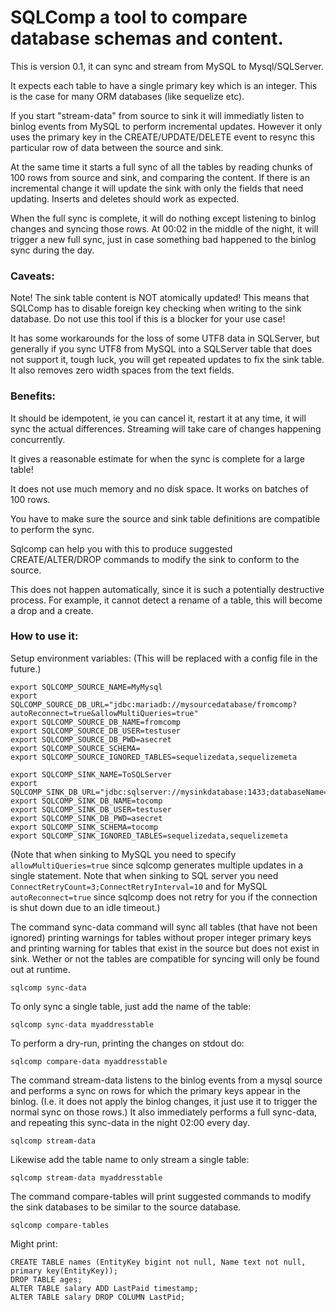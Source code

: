 # SQLComp a tool to compare database schemas and content.

This is version 0.1, it can sync and stream from MySQL to Mysql/SQLServer.

It expects each table to have a single primary key which is an integer. This
is the case for many ORM databases (like sequelize etc).

If you start "stream-data" from source to sink it will immediatly listen
to binlog events from MySQL to perform incremental updates. However it only
uses the primary key in the CREATE/UPDATE/DELETE event to resync this particular
row of data between the source and sink.

At the same time it starts a full sync of all the tables by reading chunks of
100 rows from source and sink, and comparing the content. If there is an incremental
change it will update the sink with only the fields that need updating. Inserts and
deletes should work as expected.

When the full sync is complete, it will do nothing except listening to binlog changes
and syncing those rows. At 00:02 in the middle of the night, it will trigger a new full
sync, just in case something bad happened to the binlog sync during the day.

### Caveats:

Note! The sink table content is NOT atomically updated! This means that
SQLComp has to disable foreign key checking when writing to the sink database.
Do not use this tool if this is a blocker for your use case!

It has some workarounds for the loss of some UTF8 data in SQLServer,
but generally if you sync UTF8 from MySQL into a SQLServer table that does
not support it, tough luck, you will get repeated updates to
fix the sink table. It also removes zero width spaces from the text fields.

### Benefits:

It should be idempotent, ie you can cancel it, restart it at any time,
it will sync the actual differences. Streaming will take care of changes
happening concurrently.

It gives a reasonable estimate for when the sync is complete for a large table!

It does not use much memory and no disk space. It works on batches of 100 rows.

You have to make sure the source and sink table definitions
are compatible to perform the sync.

Sqlcomp can help you with this to produce suggested CREATE/ALTER/DROP
commands to modify the sink to conform to the source.

This does not happen automatically, since it is such a potentially destructive
process. For example, it cannot detect a rename of a table, this will become
a drop and a create.

### How to use it:

Setup environment variables: (This will be replaced with a config file in the future.)
```
export SQLCOMP_SOURCE_NAME=MyMysql
export SQLCOMP_SOURCE_DB_URL="jdbc:mariadb://mysourcedatabase/fromcomp?autoReconnect=true&allowMultiQueries=true"
export SQLCOMP_SOURCE_DB_NAME=fromcomp
export SQLCOMP_SOURCE_DB_USER=testuser
export SQLCOMP_SOURCE_DB_PWD=asecret
export SQLCOMP_SOURCE_SCHEMA=
export SQLCOMP_SOURCE_IGNORED_TABLES=sequelizedata,sequelizemeta

export SQLCOMP_SINK_NAME=ToSQLServer
export SQLCOMP_SINK_DB_URL="jdbc:sqlserver://mysinkdatabase:1433;databaseName=tocomp;ConnectRetryCount=3;ConnectRetryInterval=10"
export SQLCOMP_SINK_DB_NAME=tocomp
export SQLCOMP_SINK_DB_USER=testuser
export SQLCOMP_SINK_DB_PWD=asecret
export SQLCOMP_SINK_SCHEMA=tocomp
export SQLCOMP_SINK_IGNORED_TABLES=sequelizedata,sequelizemeta
```

(Note that when sinking to MySQL you need to specify `allowMultiQueries=true`
since sqlcomp generates multiple updates in a single statement. Note that when sinking to SQL server
you need `ConnectRetryCount=3;ConnectRetryInterval=10` and for MySQL `autoReconnect=true` since
sqlcomp does not retry for you if the connection is shut down due to an idle timeout.)

The command sync-data command will sync all tables (that have not been ignored)
printing warnings for tables without proper integer primary keys and printing
warning for tables that exist in the source but does not exist in sink.
Wether or not the tables are compatible for syncing will only be found out at runtime.

```
sqlcomp sync-data
```

To only sync a single table, just add the name of the table:
```
sqlcomp sync-data myaddresstable
```

To perform a dry-run, printing the changes on stdout do:
```
sqlcomp compare-data myaddresstable
```

The command stream-data listens to the binlog events from a mysql source
and performs a sync on rows for which the primary keys appear in the binlog.
(I.e. it does not apply the binlog changes, it just use it to trigger the normal sync
on those rows.) It also immediately performs a full sync-data, and repeating
this sync-data in the night 02:00 every day.

```
sqlcomp stream-data
```

Likewise add the table name to only stream a single table:

```
sqlcomp stream-data myaddresstable
```

The command compare-tables will print suggested commands to modify
the sink databases to be similar to the source database.

```
sqlcomp compare-tables
```

Might print:

```
CREATE TABLE names (EntityKey bigint not null, Name text not null, primary key(EntityKey));
DROP TABLE ages;
ALTER TABLE salary ADD LastPaid timestamp;
ALTER TABLE salary DROP COLUMN LastPid;
```
